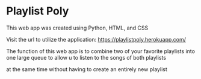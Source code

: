# Playlist Poly

This web app was created using Python, HTML, and CSS

Visit the url to utilize the application: https://playlistpoly.herokuapp.com/

The function of this web app is to combine two of your favorite playlists into one large queue to allow u to listen to the songs of both playlists

at the same time without having to create an entirely new playlist